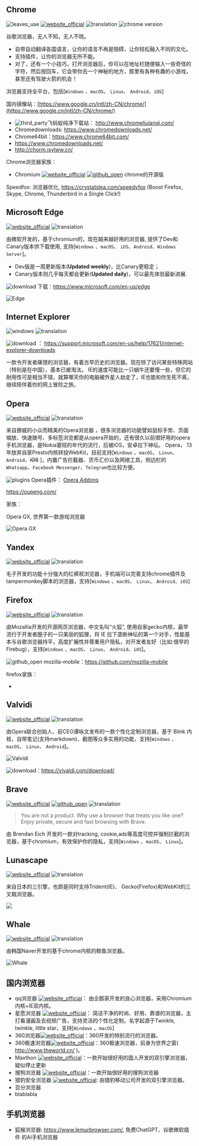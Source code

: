 ## Chrome
![leaves_use](https://gitbook07.oss-cn-hangzhou.aliyuncs.com/leaves_use.svg) [![website_official](https://gitbook07.oss-cn-hangzhou.aliyuncs.com/website_official.svg)](https://www.google.com/chrome//) ![translation](https://gitbook07.oss-cn-hangzhou.aliyuncs.com/translation.svg) ![chrome version](https://img.shields.io/badge/Version116-ff55bb.svg)

谷歌浏览器，无人不知，无人不晓。
- 自带自动翻译各国语言，让你的语言不再是阻碍，让你轻松融入不同的文化。
- 支持插件，让你的浏览器无所不能。
- 对了，还有一个小技巧，打开浏览器后，你可以在地址栏随便输入一些奇怪的字符，然后按回车，它会带你去一个神秘的地方，那里有各种有趣的小游戏，甚至还有驾驶火箭的机会！


浏览器支持全平台，包括[`Windows` 、`macOS`、 `Linux`、 `Android`、`iOS`]

国内镜像站：[https://www.google.cn/intl/zh-CN/chrome/](https://www.google.cn/intl/zh-CN/chrome/)


- ![third_party](https://gitbook07.oss-cn-hangzhou.aliyuncs.com/third_party.svg)飞蚂蚁纯净下载站： http://www.chromeliulanqi.com/
- Chromedownloads: https://www.chromedownloads.net/
- Chrome64bit：https://www.chrome64bit.com/
- https://www.chromedownloads.net/
- http://chorm.jsylww.cn/


Chrome浏览器家族：
- Chromium [![website_official](https://gitbook07.oss-cn-hangzhou.aliyuncs.com/website_official.svg)](https://www.chromium.org/Home) [![github_open](https://gitbook07.oss-cn-hangzhou.aliyuncs.com/github_open.svg)](https://www.chromium.org/developers/how-tos/get-the-code) chrome的开源版

Speedfox: 浏览器优化,  https://crystalidea.com/speedyfox (Boost Firefox, Skype, Chrome, Thunderbird in a Single Click!)

## Microsoft Edge
[![website_official](https://gitbook07.oss-cn-hangzhou.aliyuncs.com/website_official.svg)](ttps://www.microsoft.com/en-us/edge) ![translation](https://gitbook07.oss-cn-hangzhou.aliyuncs.com/translation.svg)

由微软开发的，基于chromium的，现在越来越好用的浏览器, 提供了Dev和Canary版本供下载使用, 支持[`Windows` 、`macOS`、 `iOS`、`Android`、`Windows Server`]。

- Dev版是一周更新版本(**Updated weekly**)，比Canary更稳定；
- Canary版本则几乎每天都会更新(**Updated daily**)，可以最先体验最新进展.

![download](https://gitbook07.oss-cn-hangzhou.aliyuncs.com/download.svg) 下载：https://www.microsoft.com/en-us/edge

![Edge](../../.gitbook/assets/z-study-browser-edgeinsider.jpg)

## Internet Explorer

![windows](https://gitbook07.oss-cn-hangzhou.aliyuncs.com/windows.svg) ![translation](https://gitbook07.oss-cn-hangzhou.aliyuncs.com/translation.svg)

![download](https://gitbook07.oss-cn-hangzhou.aliyuncs.com/download.svg) ： https://support.microsoft.com/en-us/help/17621/internet-explorer-downloads

一款令开发者痛恨的浏览器，有着古早历史的浏览器。现在除了访问某些特殊网站（特别是在中国），基本已被淘汰。
IE的速度可能比一只蜗牛还要慢一些，但它的耐用性可是相当不错，就算哪天你的电脑被外星人劫走了，IE也能和你生死不离，继续陪伴着你的网上冒险之旅。

## Opera
[![website_official](https://gitbook07.oss-cn-hangzhou.aliyuncs.com/website_official.svg)](https://www.opera.com/) ![translation](https://gitbook07.oss-cn-hangzhou.aliyuncs.com/translation.svg)

来自挪威的小众而精美的Opera浏览器 ，很多浏览器的功能譬如鼠标手势、页面缩放、快速拨号、多标签浏览都是从opera开始的，还有很久以前很好用的opera手机浏览器，是Nokia塞班的年代的流行，后被iOS，安卓拉下神坛。
Opera， 13年放弃自家Presto内核转投WebKit，目前支持[`Windows` 、`macOS`、 `Linux`、 `Android`、~~iOS~~ ]，内置广告拦截器、货币汇价以及网络工具，侧边栏的` Whatsapp`、`Facebook Messenger`、`Telegram`也比较方便。

![plugins](https://gitbook07.oss-cn-hangzhou.aliyuncs.com/plugins.svg) Opera插件： [Opera Addons](https://addons.opera.com)

https://oupeng.com/

家族：

Opera GX, 世界第一款游戏浏览器

![Opera GX](../../.gitbook/assets/z-study-browser-operaGX.jpg)

## Yandex
[![website_official](https://gitbook07.oss-cn-hangzhou.aliyuncs.com/website_official.svg)](https://browser.yandex.com/) ![translation](https://gitbook07.oss-cn-hangzhou.aliyuncs.com/translation.svg)

毛子开发的功能十分强大的红裤衩浏览器，手机端可以完善支持chrome插件及tampermonkey脚本的浏览器，支持[`Windows` 、`macOS`、 `Linux`、 `Android`、`iOS`]

## Firefox
 [![website_official](https://gitbook07.oss-cn-hangzhou.aliyuncs.com/website_official.svg)](https://www.firefox.com/) ![translation](https://gitbook07.oss-cn-hangzhou.aliyuncs.com/translation.svg)

由Mozallia开发的开源网页浏览器，中文名叫“火狐”, 使用自家gecko内核，最早流行于开发者圈子的一只美丽的狐狸，将 IE 拉下垄断神坛的第一个对手，性能基本与谷歌浏览器持平，高度扩展性并尊重用户隐私，对开发者友好（比如:很早的Firebug），支持[`Windows` 、`macOS`、 `Linux`、 `Android`、`iOS`]。

![github_open](https://gitbook07.oss-cn-hangzhou.aliyuncs.com/github_open.svg) mozilla-mobile：https://github.com/mozilla-mobile

firefox家族：

- 

## Valvidi

[![website_official](https://gitbook07.oss-cn-hangzhou.aliyuncs.com/website_official.svg)](https://vivaldi.com/) ![translation](https://gitbook07.oss-cn-hangzhou.aliyuncs.com/translation.svg) 

由Opera联合创始人、前CEO谭咏文发布的一款个性化定制浏览器，基于 Blink 内核，自带笔记(支持markdown)、截图等众多实用的功能，支持[`Windows` 、`macOS`、 `Linux`、 `Android`]。

![Valvidi](https://vivaldi.com/wp-content/themes/vivaldicom-theme/img/download/desktop_opt.webp)

![download](https://gitbook07.oss-cn-hangzhou.aliyuncs.com/download.svg)：https://vivaldi.com/download/


## Brave 

[![website_official](https://gitbook07.oss-cn-hangzhou.aliyuncs.com/website_official.svg)](https://www.brave.com/) [![github_open](https://gitbook07.oss-cn-hangzhou.aliyuncs.com/github_open.svg)](https://github.com/brave) ![translation](https://gitbook07.oss-cn-hangzhou.aliyuncs.com/translation.svg)

> You are not a product.
Why use a browser that treats you like one? Enjoy private, secure and fast browsing with Brave.

由 Brendan Eich 开发的一款对tracking, cookie,ads等高度可控并强制拦截的浏览器，基于chromium，有效保护你的隐私，支持[`Windows` 、`macOS`、 `Linux`]。

## Lunascape 

[![website_official](https://gitbook07.oss-cn-hangzhou.aliyuncs.com/website_official.svg)](http://www.lunascape.tv/) ![translation](https://gitbook07.oss-cn-hangzhou.aliyuncs.com/translation.svg)

来自日本的三引擎，也即是同时支持Trident(IE)、 Gecko(Firefox)和WebKit的三叉戟浏览器。

![](../../.gitbook/assets/z-study-browser-lunascape.png)

## Whale 
[![website_official](https://gitbook07.oss-cn-hangzhou.aliyuncs.com/website_official.svg)](https://whale.naver.com/) ![translation](https://gitbook07.oss-cn-hangzhou.aliyuncs.com/translation.svg)

由韩国Naver开发的基于chrome内核的鲸鱼浏览器。

![Whale](../../.gitbook/assets/z-study-browser-whale.png)


## 国内浏览器

- qq浏览器 [![website_official](https://gitbook07.oss-cn-hangzhou.aliyuncs.com/website_official.svg)](https://browser.qq.com/)： 由企鹅家开发的良心浏览器，采用Chromium内核+IE双内核。
- 星愿浏览器 [![website_official](https://gitbook07.oss-cn-hangzhou.aliyuncs.com/website_official.svg)](https://www.twinkstar.com/)： 简洁干净的时尚、好用、靠谱的浏览器，主打看漫画及去视频广告，支持灵活的个性化定制，名字起源于Twinkle, twinkle, little star，支持[`Windows` 、`macOS`]
- 360浏览器[![website_official](https://gitbook07.oss-cn-hangzhou.aliyuncs.com/website_official.svg)](https://browser.360.cn/)：360开发的特别流行的浏览器。
- 360极速浏览器[![website_official](https://gitbook07.oss-cn-hangzhou.aliyuncs.com/website_official.svg)](https://browser.360.cn/ee/)：360极速浏览器，前身为世界之窗( http://www.theworld.cn/ )。
- Maxthon [![website_official](https://gitbook07.oss-cn-hangzhou.aliyuncs.com/website_official.svg)](http://www.maxthon.cn/)：一款开始很好用的国人开发的双引擎浏览器，疑似停止更新
- 搜狗浏览器 [![website_official](https://gitbook07.oss-cn-hangzhou.aliyuncs.com/website_official.svg)](https://ie.sogou.com/)：一款开始很好用的搜狗浏览器
- 猎豹安全浏览器 [![website_official](https://gitbook07.oss-cn-hangzhou.aliyuncs.com/website_official.svg)](https://www.liebao.cn/): 由猎豹移动公司开发的双引擎浏览器。
- 百分浏览器
- blablabla

## 手机浏览器

- 狐猴浏览器: https://www.lemurbrowser.com/, 免费ChatGPT、谷歌微软插件
  的AI手机浏览器





